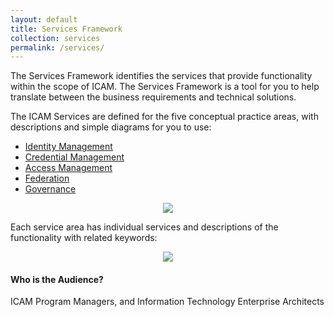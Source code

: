 ```yaml
---
layout: default
title: Services Framework
collection: services
permalink: /services/
---
```


The Services Framework identifies the services that provide functionality within the scope of ICAM.
The Services Framework is a tool for you to help translate between the business requirements and technical solutions.  

The ICAM Services are defined for the five conceptual practice areas, with descriptions and simple diagrams for you to use:

* [Identity Management](../identity)
* [Credential Management](../credentials)
* [Access Management](../access)
* [Federation](../federation)
* [Governance](../governance)

<div style="text-align:center"><img src="/img/ServicesFramework.png"/></div>

Each service area has individual services and descriptions of the functionality with related keywords:  

<div style="text-align:center"><img src="/img/ServicesDescriptions.png"/></div>


#### Who is the Audience?

ICAM Program Managers, and Information Technology Enterprise Architects
